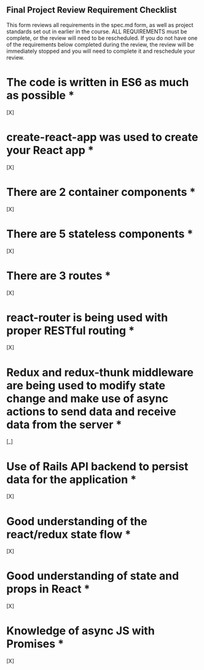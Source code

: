 
## Final Project Review Requirement Checklist
This form reviews all requirements in the spec.md form, as well as project standards set out in earlier in the course. ALL REQUIREMENTS must be complete, or the  review will need to be rescheduled. If you do not have one of the requirements below completed during the review, the review will be immediately stopped and you will need to complete it and reschedule your review.

# The code is written in ES6 as much as possible *
[X]
# create-react-app was used to create your React app *
[X]
# There are 2 container components *
[X]
# There are 5 stateless components *
[X]
# There are 3 routes *
[X]
# react-router is being used with proper RESTful routing *
[X]
# Redux and redux-thunk middleware are being used to modify state change and make use of async actions to send data and receive data from the server *
[_]
# Use of Rails API backend to persist data for the application *
[X]
# Good understanding of the react/redux state flow *
[X]
# Good understanding of state and props in React *
[X]
# Knowledge of async JS with Promises *
[X]